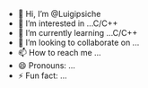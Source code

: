 - 👋 Hi, I’m @Luigipsiche
- 👀 I’m interested in ...C/C++
- 🌱 I’m currently learning ...C/C++
- 💞️ I’m looking to collaborate on ...
- 📫 How to reach me ...
- 😄 Pronouns: ...
- ⚡ Fun fact: ...

<!---
Luigipsiche/Luigipsiche is a ✨ special ✨ repository because its `README.md` (this file) appears on your GitHub profile.
You can click the Preview link to take a look at your changes.
--->
